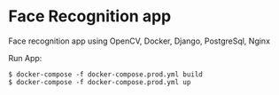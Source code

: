 # Face Recognition app
Face recognition app using OpenCV, Docker, Django, PostgreSql, Nginx

Run App:
```shell
$ docker-compose -f docker-compose.prod.yml build
$ docker-compose -f docker-compose.prod.yml up
```
